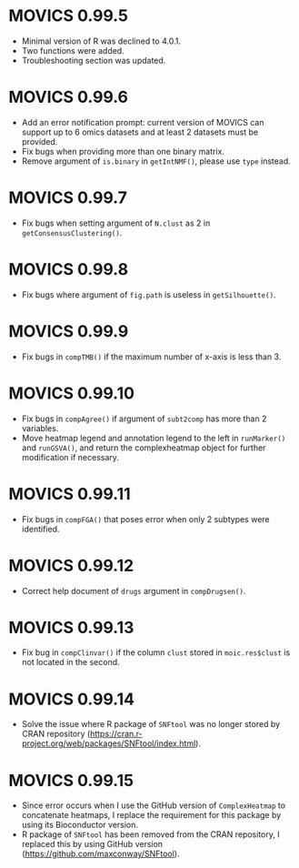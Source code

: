 # MOVICS 0.99.5

* Minimal version of R was declined to 4.0.1.
* Two functions were added. 
* Troubleshooting section was updated.

# MOVICS 0.99.6

* Add an error notification prompt: current version of MOVICS can support up to 6 omics datasets and at least 2 datasets must be provided.
* Fix bugs when providing more than one binary matrix.
* Remove argument of `is.binary` in `getIntNMF()`, please use `type` instead.

# MOVICS 0.99.7

* Fix bugs when setting argument of `N.clust` as 2 in `getConsensusClustering()`.

# MOVICS 0.99.8

* Fix bugs where argument of `fig.path` is useless in `getSilhouette()`.

# MOVICS 0.99.9

* Fix bugs in `compTMB()` if the maximum number of x-axis is less than 3.

# MOVICS 0.99.10

* Fix bugs in `compAgree()` if argument of `subt2comp` has more than 2 variables.
* Move heatmap legend and annotation legend to the left in `runMarker()` and `runGSVA()`, and return the complexheatmap object for further modification if necessary.

# MOVICS 0.99.11

* Fix bugs in `compFGA()` that poses error when only 2 subtypes were identified.

# MOVICS 0.99.12

* Correct help document of `drugs` argument in `compDrugsen()`.

# MOVICS 0.99.13

* Fix bug in `compClinvar()` if the column `clust` stored in `moic.res$clust` is not located in the second.

# MOVICS 0.99.14

* Solve the issue where R package of `SNFtool` was no longer stored by CRAN repository (https://cran.r-project.org/web/packages/SNFtool/index.html).

# MOVICS 0.99.15

* Since error occurs when I use the GitHub version of `ComplexHeatmap` to concatenate heatmaps, I replace the requirement for this package by using its Bioconductor version.
* R package of `SNFtool` has been removed from the CRAN repository, I replaced this by using GitHub version (https://github.com/maxconway/SNFtool).
